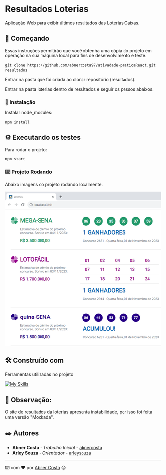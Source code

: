 # Resultados Loterias

Aplicação Web para exibir últimos resultados das Loterias Caixas.

## 🚀 Começando

Essas instruções permitirão que você obtenha uma cópia do projeto em operação na sua máquina local para fins de desenvolvimento e teste.

```
git clone https://github.com/abnercosta97/ativadade-praticaReact.git resultados
```
Entrar na pasta que foi criada ao clonar repositório (resultados).

Entrar na pasta loterias dentro de resultados e seguir os passos abaixos.

### 🔧 Instalação

Instalar node_modules:

```
npm install
```

## ⚙️ Executando os testes

Para rodar o projeto:

```
npm start
```


### ⌨️ Projeto Rodando

Abaixo imagens do projeto rodando localmente.

![print tela funcionando](https://github.com/abnercosta97/ativadade-praticaReact/blob/main/print.png)


## 🛠️ Construído com

Ferramentas utilizadas no projeto

[![My Skills](https://skillicons.dev/icons?i=ts,html,css,react)](https://skillicons.dev)

## 📌 Observação:

O site de resultados da loterias apresenta instabilidade, por isso foi feita uma versão "Mockada". 

## ✒️ Autores

* **Abner Costa** - *Trabalho Inicial* - [abnercosta](https://github.com/abnercosta97)
* **Arley Souza** - *Orientador* - [arleysouza](https://github.com/arleysouza)

---
⌨️ com ❤️ por [Abner Costa](https://gist.github.com/abnercosta97) 😊

